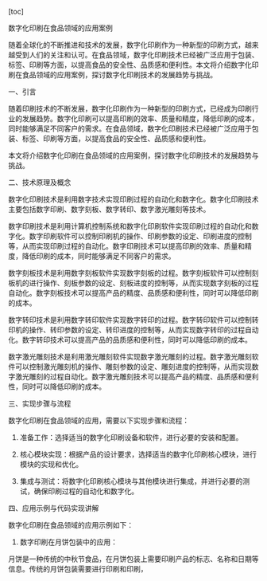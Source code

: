 
[toc]                    
                
                
数字化印刷在食品领域的应用案例

随着全球化的不断推进和技术的发展，数字化印刷作为一种新型的印刷方式，越来越受到人们的关注和认可。在食品领域，数字化印刷技术已经被广泛应用于包装、标签、印刷等方面，以提高食品的安全性、品质感和便利性。本文将介绍数字化印刷在食品领域的应用案例，探讨数字化印刷技术的发展趋势与挑战。

一、引言

随着印刷技术的不断发展，数字化印刷作为一种新型的印刷方式，已经成为印刷行业的发展趋势。数字化印刷可以提高印刷的效率、质量和精度，降低印刷的成本，同时能够满足不同客户的需求。在食品领域，数字化印刷技术已经被广泛应用于包装、标签、印刷等方面，以提高食品的安全性、品质感和便利性。

本文将介绍数字化印刷在食品领域的应用案例，探讨数字化印刷技术的发展趋势与挑战。

二、技术原理及概念

数字化印刷技术是利用数字技术实现印刷过程的自动化和数字化。数字化印刷技术主要包括数字印刷、数字刻板、数字转印、数字激光雕刻等技术。

数字印刷技术是利用计算机控制系统和数字化印刷软件实现印刷过程的自动化和数字化。数字印刷软件可以控制印刷机的操作、印刷参数的设定、印刷进度的控制等，从而实现印刷过程的自动化。数字印刷技术可以提高印刷的效率、质量和精度，降低印刷的成本，同时能够满足不同客户的需求。

数字刻板技术是利用数字刻板软件实现数字刻板的过程。数字刻板软件可以控制刻板机的进行操作、刻板参数的设定、刻板进度的控制等，从而实现数字刻板的过程自动化。数字刻板技术可以提高产品的精度、品质感和便利性，同时可以降低印刷的成本。

数字转印技术是利用数字转印软件实现数字转印的过程。数字转印软件可以控制转印机的操作、转印参数的设定、转印进度的控制等，从而实现数字转印的过程自动化。数字转印技术可以提高产品的品质感和便利性，同时可以降低印刷的成本。

数字激光雕刻技术是利用激光雕刻软件实现数字激光雕刻的过程。数字激光雕刻软件可以控制激光雕刻机的操作、雕刻参数的设定、雕刻进度的控制等，从而实现数字激光雕刻的过程自动化。数字激光雕刻技术可以提高产品的精度、品质感和便利性，同时可以降低印刷的成本。

三、实现步骤与流程

数字化印刷在食品领域的应用，需要以下实现步骤和流程：

1. 准备工作：选择适当的数字化印刷设备和软件，进行必要的安装和配置。

2. 核心模块实现：根据产品的设计要求，选择适当的数字化印刷核心模块，进行模块的实现和优化。

3. 集成与测试：将数字化印刷核心模块与其他模块进行集成，并进行必要的测试，确保印刷过程的自动化和数字化。

四、应用示例与代码实现讲解

数字化印刷在食品领域的应用示例如下：

1. 数字印刷在月饼包装中的应用：

月饼是一种传统的中秋节食品，在月饼包装上需要印刷产品的标志、名称和日期等信息。传统的月饼包装需要进行印刷和印刷，

